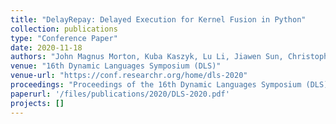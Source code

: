 ```yaml
---
title: "DelayRepay: Delayed Execution for Kernel Fusion in Python"
collection: publications
type: "Conference Paper"
date: 2020-11-18
authors: "John Magnus Morton, Kuba Kaszyk, Lu Li, Jiawen Sun, Christophe Dubach, Michel Steuwer, Murray Cole, and Michael F. P. O’Boyle"
venue: "16th Dynamic Languages Symposium (DLS)"
venue-url: "https://conf.researchr.org/home/dls-2020"
proceedings: "Proceedings of the 16th Dynamic Languages Symposium (DLS), November 18, 2021"
paperurl: '/files/publications/2020/DLS-2020.pdf'
projects: []
---
```


